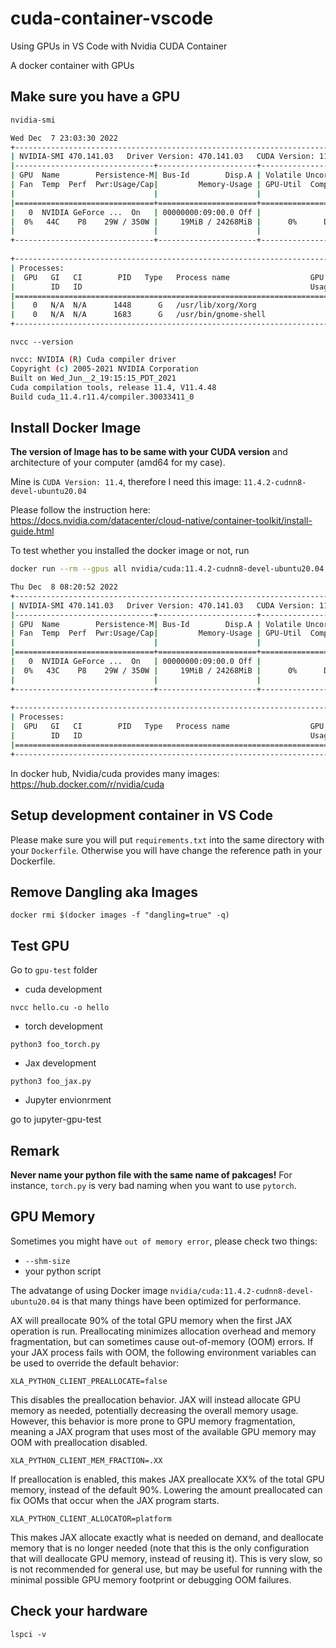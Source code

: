 # cuda-container-vscode

Using GPUs in VS Code with Nvidia CUDA Container

A docker container with GPUs 

## Make sure you have a GPU 

```bash
nvidia-smi

Wed Dec  7 23:03:30 2022    
+-----------------------------------------------------------------------------+
| NVIDIA-SMI 470.141.03   Driver Version: 470.141.03   CUDA Version: 11.4     |
|-------------------------------+----------------------+----------------------+
| GPU  Name        Persistence-M| Bus-Id        Disp.A | Volatile Uncorr. ECC |
| Fan  Temp  Perf  Pwr:Usage/Cap|         Memory-Usage | GPU-Util  Compute M. |
|                               |                      |               MIG M. |
|===============================+======================+======================|
|   0  NVIDIA GeForce ...  On   | 00000000:09:00.0 Off |                  N/A |
|  0%   44C    P8    29W / 350W |     19MiB / 24268MiB |      0%      Default |
|                               |                      |                  N/A |
+-------------------------------+----------------------+----------------------+
                                                                               
+-----------------------------------------------------------------------------+
| Processes:                                                                  |
|  GPU   GI   CI        PID   Type   Process name                  GPU Memory |
|        ID   ID                                                   Usage      |
|=============================================================================|
|    0   N/A  N/A      1448      G   /usr/lib/xorg/Xorg                  9MiB |
|    0   N/A  N/A      1683      G   /usr/bin/gnome-shell                8MiB |
+-----------------------------------------------------------------------------+
```   

`nvcc --version`

```bash
nvcc: NVIDIA (R) Cuda compiler driver
Copyright (c) 2005-2021 NVIDIA Corporation
Built on Wed_Jun__2_19:15:15_PDT_2021
Cuda compilation tools, release 11.4, V11.4.48
Build cuda_11.4.r11.4/compiler.30033411_0
```


## Install Docker Image 

__The version of Image has to be same with your CUDA version__ and architecture
of your computer (amd64 for my case). 

Mine is `CUDA Version: 11.4`, therefore I need this image: `11.4.2-cudnn8-devel-ubuntu20.04`

Please follow the instruction here: https://docs.nvidia.com/datacenter/cloud-native/container-toolkit/install-guide.html

To test whether you installed the docker image or not, run

```bash
docker run --rm --gpus all nvidia/cuda:11.4.2-cudnn8-devel-ubuntu20.04 nvidia-smi

Thu Dec  8 08:20:52 2022       
+-----------------------------------------------------------------------------+
| NVIDIA-SMI 470.141.03   Driver Version: 470.141.03   CUDA Version: 11.4     |
|-------------------------------+----------------------+----------------------+
| GPU  Name        Persistence-M| Bus-Id        Disp.A | Volatile Uncorr. ECC |
| Fan  Temp  Perf  Pwr:Usage/Cap|         Memory-Usage | GPU-Util  Compute M. |
|                               |                      |               MIG M. |
|===============================+======================+======================|
|   0  NVIDIA GeForce ...  On   | 00000000:09:00.0 Off |                  N/A |
|  0%   43C    P8    29W / 350W |     19MiB / 24268MiB |      0%      Default |
|                               |                      |                  N/A |
+-------------------------------+----------------------+----------------------+
                                                                               
+-----------------------------------------------------------------------------+
| Processes:                                                                  |
|  GPU   GI   CI        PID   Type   Process name                  GPU Memory |
|        ID   ID                                                   Usage      |
|=============================================================================|
+-----------------------------------------------------------------------------+
```

In docker hub, Nvidia/cuda provides many images: https://hub.docker.com/r/nvidia/cuda

## Setup development container in VS Code

Please make sure you will put `requirements.txt` into the same directory
with your `Dockerfile`. Otherwise you will have change the reference path 
in your Dockerfile. 

## Remove Dangling aka <none> Images

`docker rmi $(docker images -f "dangling=true" -q)`

## Test GPU

Go to `gpu-test` folder 

- cuda development

`nvcc hello.cu -o hello`

- torch development

`python3 foo_torch.py `

- Jax development

`python3 foo_jax.py`

- Jupyter envionrment

go to jupyter-gpu-test 


## Remark

__Never name your python file with the same name of pakcages!__ For instance,
`torch.py` is very bad naming when you want to use `pytorch`. 


## GPU Memory

Sometimes you might have `out of memory error`, please check two things:

- `--shm-size`
- your python script 

The advatange of using Docker image `nvidia/cuda:11.4.2-cudnn8-devel-ubuntu20.04`
is that many things have been optimized for performance. 

AX will preallocate 90% of the total GPU memory when the first JAX operation is run. Preallocating minimizes allocation overhead and memory fragmentation, but can sometimes cause out-of-memory (OOM) errors. If your JAX process fails with OOM, the following environment variables can be used to override the default behavior:

`XLA_PYTHON_CLIENT_PREALLOCATE=false`

This disables the preallocation behavior. JAX will instead allocate GPU memory as needed, potentially decreasing the overall memory usage. However, this behavior is more prone to GPU memory fragmentation, meaning a JAX program that uses most of the available GPU memory may OOM with preallocation disabled.

`XLA_PYTHON_CLIENT_MEM_FRACTION=.XX`

If preallocation is enabled, this makes JAX preallocate XX% of the total GPU memory, instead of the default 90%. Lowering the amount preallocated can fix OOMs that occur when the JAX program starts.

`XLA_PYTHON_CLIENT_ALLOCATOR=platform`

This makes JAX allocate exactly what is needed on demand, and deallocate memory that is no longer needed (note that this is the only configuration that will deallocate GPU memory, instead of reusing it). This is very slow, so is not recommended for general use, but may be useful for running with the minimal possible GPU memory footprint or debugging OOM failures.

## Check your hardware

`lspci -v` 
